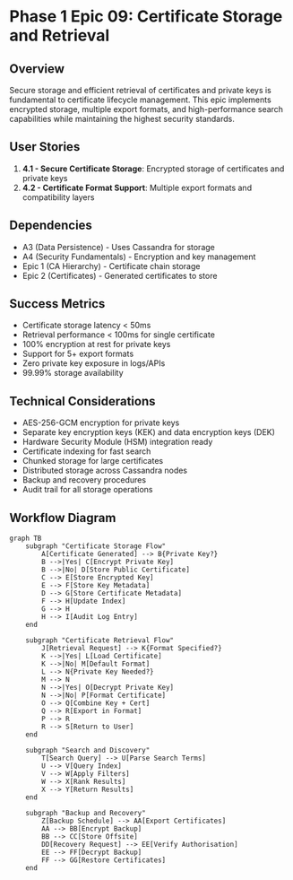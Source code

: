 # Phase 1 Epic 09: Certificate Storage and Retrieval

## Overview
Secure storage and efficient retrieval of certificates and private keys is fundamental to certificate lifecycle management. This epic implements encrypted storage, multiple export formats, and high-performance search capabilities while maintaining the highest security standards.

## User Stories
1. **4.1 - Secure Certificate Storage**: Encrypted storage of certificates and private keys
2. **4.2 - Certificate Format Support**: Multiple export formats and compatibility layers

## Dependencies
- A3 (Data Persistence) - Uses Cassandra for storage
- A4 (Security Fundamentals) - Encryption and key management
- Epic 1 (CA Hierarchy) - Certificate chain storage
- Epic 2 (Certificates) - Generated certificates to store

## Success Metrics
- Certificate storage latency < 50ms
- Retrieval performance < 100ms for single certificate
- 100% encryption at rest for private keys
- Support for 5+ export formats
- Zero private key exposure in logs/APIs
- 99.99% storage availability

## Technical Considerations
- AES-256-GCM encryption for private keys
- Separate key encryption keys (KEK) and data encryption keys (DEK)
- Hardware Security Module (HSM) integration ready
- Certificate indexing for fast search
- Chunked storage for large certificates
- Distributed storage across Cassandra nodes
- Backup and recovery procedures
- Audit trail for all storage operations

## Workflow Diagram

```mermaid
graph TB
    subgraph "Certificate Storage Flow"
        A[Certificate Generated] --> B{Private Key?}
        B -->|Yes| C[Encrypt Private Key]
        B -->|No| D[Store Public Certificate]
        C --> E[Store Encrypted Key]
        E --> F[Store Key Metadata]
        D --> G[Store Certificate Metadata]
        F --> H[Update Index]
        G --> H
        H --> I[Audit Log Entry]
    end
    
    subgraph "Certificate Retrieval Flow"
        J[Retrieval Request] --> K{Format Specified?}
        K -->|Yes| L[Load Certificate]
        K -->|No| M[Default Format]
        L --> N{Private Key Needed?}
        M --> N
        N -->|Yes| O[Decrypt Private Key]
        N -->|No| P[Format Certificate]
        O --> Q[Combine Key + Cert]
        Q --> R[Export in Format]
        P --> R
        R --> S[Return to User]
    end
    
    subgraph "Search and Discovery"
        T[Search Query] --> U[Parse Search Terms]
        U --> V[Query Index]
        V --> W[Apply Filters]
        W --> X[Rank Results]
        X --> Y[Return Results]
    end
    
    subgraph "Backup and Recovery"
        Z[Backup Schedule] --> AA[Export Certificates]
        AA --> BB[Encrypt Backup]
        BB --> CC[Store Offsite]
        DD[Recovery Request] --> EE[Verify Authorisation]
        EE --> FF[Decrypt Backup]
        FF --> GG[Restore Certificates]
    end
```